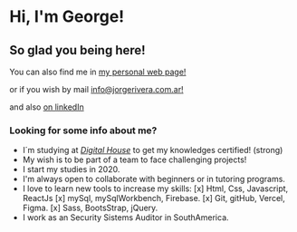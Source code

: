 # Hi, I'm George! 
## So glad you being here!


You can also find me in [my personal web page!](https://www.jorgerivera.com.ar)

or if you wish by mail [info@jorgerivera.com.ar!](mailto:info@jorgerivera.com.ar)

and also [on linkedIn](https://www.linkedin.com/in/jorge-rivera-frontend/)


### Looking for some info about me?

- I´m studying at *[Digital House](https://www.digitalhouse.com/ar/productos/programacion/certified-tech-developer)* to get my knowledges certified! (strong)
- My wish is to be part of a team to face challenging projects!
- I start my studies in 2020. 
- I'm always open to collaborate with beginners or in tutoring programs.
- I love to learn new tools to increase my skills: 
 [x] Html, Css, Javascript, ReactJs
 [x] mySql, mySqlWorkbench, Firebase.
 [x] Git, gitHub, Vercel, Figma.
 [x] Sass, BootsStrap, jQuery.
- I work as an Security Sistems Auditor in SouthAmerica.


